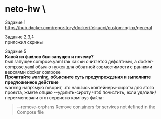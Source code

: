 # neto-hw \
Задание 1 \
https://hub.docker.com/repository/docker/felpucci/custom-nginx/general

Задание 2,3,4 \
приложил скрины

Задание 5 \
**Какой из файлов был запущен и почему?** \
был запущен compose.yaml так как он считается дефолтным, а docker-compose.yaml обычно нужен для обратной совместимости с ранними версиями docker compose \
**Прочитайте warning, объясните суть предупреждения и выполните предложенное действие** \
warning напрямую говорит, что нашлись контейнеры-сироты для этого проекта, жмите опцию --удалить-сироту чтоб почистить, если удалили/переименовали этот сервис из компоуз файла:
> --remove-orphans            Remove containers for services not defined in the Compose file
